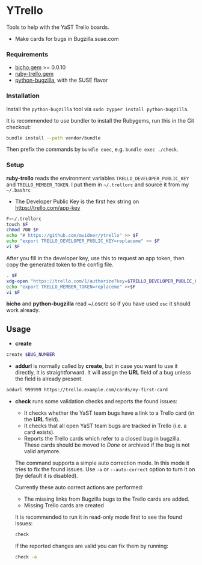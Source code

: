 # YTrello

Tools to help with the YaST Trello boards.

- Make cards for bugs in Bugzilla.suse.com

### Requirements

- [bicho.gem][b] >= 0.0.10
- [ruby-trello.gem][t]
- [python-bugzilla][p], with the SUSE flavor

[b]: https://github.com/dmacvicar/bicho
[t]: https://github.com/jeremytregunna/ruby-trello
[p]: https://build.opensuse.org/package/show/openSUSE:Factory/python-bugzilla

### Installation

Install the `python-bugzilla` tool via `sudo zypper install python-bugzilla`.

It is recommended to use bundler to install the Rubygems, run this in the Git
checkout:

```sh
bundle install --path vendor/bundle
```

Then prefix the commands by `bundle exec`, e.g. `bundle exec ./check`.

### Setup

**ruby-trello** reads the environment variables
`TRELLO_DEVELOPER_PUBLIC_KEY` and `TRELLO_MEMBER_TOKEN`. I put them in
`~/.trellorc` and source it from my `~/.bashrc`

- The Developer Public Key is the first hex string on
  <https://trello.com/app-key>

```sh
F=~/.trellorc
touch $F
chmod 700 $F
echo "# https://github.com/mvidner/ytrello" >> $F
echo "export TRELLO_DEVELOPER_PUBLIC_KEY=replaceme" >> $F
vi $F
```

After you fill in the developer key, use this to request an app token, then
copy the generated token to the config file.

```sh
. $F
xdg-open "https://trello.com/1/authorize?key=$TRELLO_DEVELOPER_PUBLIC_KEY&name=ytrello&expiration=never&response_type=token&scope=read,write"
echo "export TRELLO_MEMBER_TOKEN=replaceme" >>$F
vi $F
```

**bicho** and **python-bugzilla** read ~/.oscrc so if you have used `osc` it
should work already.

## Usage

- **create**

```sh
create $BUG_NUMBER
```


- **addurl** is normally called by **create**,
  but in case you want to use it directly, it is straightforward. It will
  assign the **URL** field of a bug unless the field is already present.

```sh
addurl 999999 https://trello.example.com/cards/my-first-card
```

- **check** runs some validation checks and reports the found issues:

  - It checks whether the YaST team bugs have a link to a Trello card (in the
    **URL** field).
  - It checks that all open YaST team bugs are tracked in Trello (i.e. a card
    exists).
  - Reports the Trello cards which refer to a closed bug in bugzilla. These
    cards should be moved to *Done* or archived if the bug is not valid anymore.

  The command supports a simple auto correction mode. In this mode it tries
  to fix the found issues. Use `-a` or `--auto-correct` option to turn it on
  (by default it is disabled).

  Currently these auto correct actions are performed:

  - The missing links from Bugzilla bugs to the Trello cards are added.
  - Missing Trello cards are created

  It is recommended to run it in read-only mode first to see the found issues:

  ```sh
  check
  ```

  If the reported changes are valid you can fix them by running:

  ```sh
  check -a
  ```
